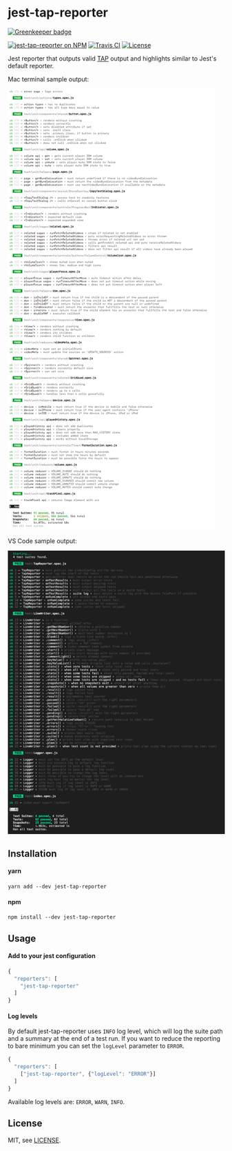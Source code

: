 # jest-tap-reporter

[![Greenkeeper badge](https://badges.greenkeeper.io/MailOnline/jest-tap-reporter.svg)](https://greenkeeper.io/)

[travis-badge]: https://api.travis-ci.org/MailOnline/jest-tap-reporter.svg?branch=master
[travis]: https://travis-ci.org/MailOnline/jest-tap-reporter
[npm-badge]: https://img.shields.io/npm/v/jest-tap-reporter.svg
[npm]: https://www.npmjs.com/package/jest-tap-reporter
[license-badge]: https://img.shields.io/badge/license-MIT-orange.svg
[license]: ./LICENSE

[![jest-tap-reporter on NPM][npm-badge]][npm] [![Travis CI][travis-badge]][travis] [![License][license-badge]][license]

Jest reporter that outputs valid [TAP](https://testanything.org/tap-specification.html) output and highlights similar to Jest's default reporter.


Mac terminal sample output:

![jest-tap-reporter exaple Mac](./docs/example-mac.png)

VS Code sample output:

![jest-tap-reporter exaple VS Code](./docs/example-vscode.png)

## Installation

#### yarn
```shell
yarn add --dev jest-tap-reporter
```

#### npm
```shell
npm install --dev jest-tap-reporter
```

## Usage

#### Add to your jest configuration

```javascript
{
  "reporters": [
    "jest-tap-reporter"
  ]
}
```

#### Log levels

By default jest-tap-reporter uses `INFO` log level, which will log the suite path and a summary at the end of a test run.
If you want to reduce the reporting to bare minimum you can set the `logLevel` parameter to `ERROR`.

```javascript
{
  "reporters": [
    ["jest-tap-reporter", {"logLevel": "ERROR"}]
  ]
}
```

Available log levels are: `ERROR`, `WARN`, `INFO`.

## License

MIT, see [LICENSE](./LICENSE).
